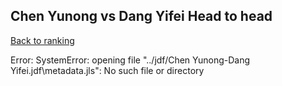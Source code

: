 ## Chen Yunong vs Dang Yifei Head to head

[Back to ranking](../../index.md)




Error: SystemError: opening file "../jdf/Chen Yunong-Dang Yifei.jdf\\metadata.jls": No such file or directory





